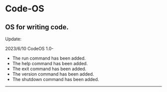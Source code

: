 #      Code-OS
## OS for writing code.

Update:

2023/6/10 CodeOS 1.0-
- The run command has been added.
- The help command has been added.
- The exit command has been added.
- The version command has been added.
- The shutdown command has been added.

-----
